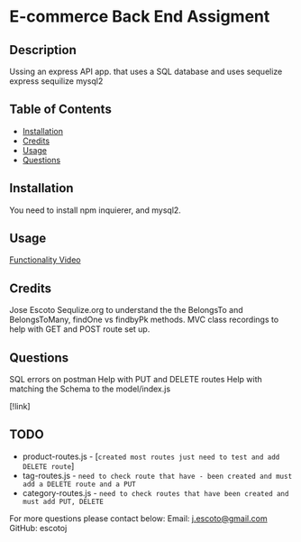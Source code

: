 # E-commerce Back End Assigment
  ## Description
  Ussing an express API app. that uses a SQL database and uses sequelize
  express
  sequilize mysql2
  
  ## Table of Contents
  - [Installation](#Installation)
  - [Credits](#Credits)
  - [Usage](#Usage)
  - [Questions](#Questions)
  
  ## Installation
  You need to install npm inquierer, and mysql2.
  
  ## Usage
   [Functionality Video]()
  
  ## Credits
  Jose Escoto
  Sequlize.org to understand the the BelongsTo and BelongsToMany, findOne vs findbyPk methods.
  MVC class recordings to help with GET and POST route set up. 
  
  ## Questions
 SQL errors on postman
 Help with PUT and DELETE routes
 Help with matching the Schema to the model/index.js 
  

  [!link]

  ## TODO
  - product-routes.js - [`created most routes just need to test and add DELETE route`] 
  - tag-routes.js - `need to check route that have - been created and must add a DELETE route and a PUT`
  - category-routes.js - `need to check routes that have been created and must add PUT, DELETE`



  For more questions please contact below: 
  Email: j.escoto@gmail.com 
  GitHub: escotoj